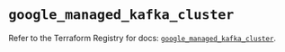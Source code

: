 # `google_managed_kafka_cluster`

Refer to the Terraform Registry for docs: [`google_managed_kafka_cluster`](https://registry.terraform.io/providers/hashicorp/google/6.33.0/docs/resources/managed_kafka_cluster).
